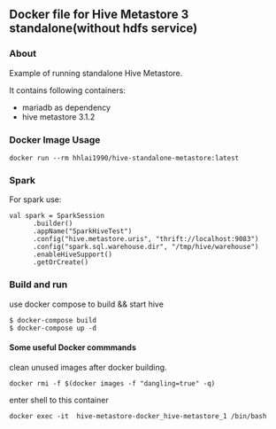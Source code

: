 ## Docker file for Hive Metastore 3 standalone(without hdfs service)

### About

Example of running standalone Hive Metastore.

It contains following containers:
- mariadb as dependency
- hive metastore  3.1.2

### Docker Image Usage
```
docker run --rm hhlai1990/hive-standalone-metastore:latest
```

### Spark

For spark use:

```
val spark = SparkSession
      .builder()
      .appName("SparkHiveTest")
      .config("hive.metastore.uris", "thrift://localhost:9083")
      .config("spark.sql.warehouse.dir", "/tmp/hive/warehouse")
      .enableHiveSupport()
      .getOrCreate()
```

### Build and run

use docker compose to build && start hive

```
$ docker-compose build
$ docker-compose up -d
```

#### Some useful Docker commmands
clean unused images after docker building.
```
docker rmi -f $(docker images -f "dangling=true" -q)
```

enter shell to this container 
```
docker exec -it  hive-metastore-docker_hive-metastore_1 /bin/bash
```
